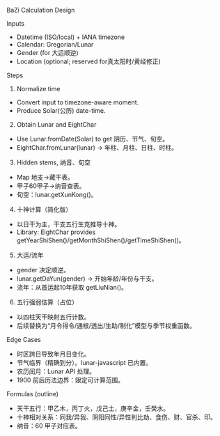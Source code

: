BaZi Calculation Design

Inputs

- Datetime (ISO/local) + IANA timezone
- Calendar: Gregorian/Lunar
- Gender (for 大运顺逆)
- Location (optional; reserved for真太阳时/黄经修正)

Steps

1) Normalize time
- Convert input to timezone-aware moment.
- Produce Solar(公历) date-time.

2) Obtain Lunar and EightChar
- Use Lunar.fromDate(Solar) to get 阴历、节气、旬空。
- EightChar.fromLunar(lunar) → 年柱、月柱、日柱、时柱。

3) Hidden stems, 纳音、旬空
- Map 地支→藏干表。
- 甲子60甲子→纳音查表。
- 旬空：lunar.getXunKong()。

4) 十神计算（简化版）
- 以日干为主，干支五行生克推导十神。
- Library: EightChar provides getYearShiShen()/getMonthShiShen()/getTimeShiShen()。

5) 大运/流年
- gender 决定顺逆。
- lunar.getDaYun(gender) → 开始年龄/年份与干支。
- 流年：从首运起10年获取 getLiuNian()。

6) 五行强弱估算（占位）
- 以四柱天干映射五行计数。
- 后续替换为“月令得令/通根/透出/生助/制化”模型与季节权重函数。

Edge Cases

- 时区跨日导致年月日变化。
- 节气临界（精确到分）。lunar-javascript 已内置。
- 农历闰月：Lunar API 处理。
- 1900 前后历法边界：限定可计算范围。

Formulas (outline)

- 天干五行：甲乙木，丙丁火，戊己土，庚辛金，壬癸水。
- 十神相对关系：同我/异我、阴阳同性/异性判比劫、食伤、财、官杀、印。
- 纳音：60 甲子对应表。


